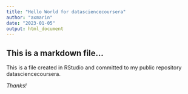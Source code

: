 ```yaml
---
title: "Hello World for datasciencecoursera"
author: "axmarin"
date: "2023-01-05"
output: html_document
---
```


## This is a markdown file...

This is a file created in RStudio and committed to my public repository datasciencecoursera.

*Thanks!*
